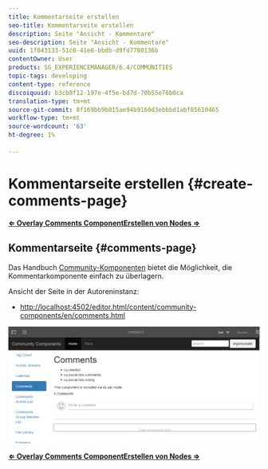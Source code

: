 ```yaml
---
title: Kommentarseite erstellen
seo-title: Kommentarseite erstellen
description: Seite "Ansicht - Kommentare"
seo-description: Seite "Ansicht - Kommentare"
uuid: 1f043133-51c6-41e8-bbdb-d9fd7780136b
contentOwner: User
products: SG_EXPERIENCEMANAGER/6.4/COMMUNITIES
topic-tags: developing
content-type: reference
discoiquuid: b3cb8f12-197e-4f5e-bd7d-70b55e76b0ca
translation-type: tm+mt
source-git-commit: 8f169bb9b015ae94b9160d3ebbbd1abf85610465
workflow-type: tm+mt
source-wordcount: '63'
ht-degree: 1%

---
```



# Kommentarseite erstellen {#create-comments-page}

**[⇐ Overlay Comments ](overlay-comments.md) [ComponentErstellen von Nodes ⇒](overlay-create-nodes.md)**

## Kommentarseite {#comments-page}

Das Handbuch [Community-Komponenten](components-guide.md) bietet die Möglichkeit, die Kommentarkomponente einfach zu überlagern.

Ansicht der Seite in der Autoreninstanz:

* [http://localhost:4502/editor.html/content/community-components/en/comments.html](http://localhost:4502/editor.html/content/community-components/en/comments.html)

![chlimage_1-125](assets/chlimage_1-125.png)

**[⇐ Overlay Comments ](overlay-comments.md) [ComponentErstellen von Nodes ⇒](overlay-create-nodes.md)**